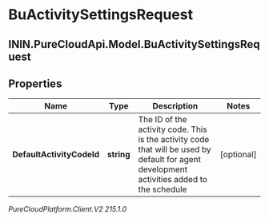 # BuActivitySettingsRequest

## ININ.PureCloudApi.Model.BuActivitySettingsRequest

## Properties

|Name | Type | Description | Notes|
|------------ | ------------- | ------------- | -------------|
| **DefaultActivityCodeId** | **string** | The ID of the activity code. This is the activity code that will be used by default for agent development activities added to the schedule | [optional] |



_PureCloudPlatform.Client.V2 215.1.0_
